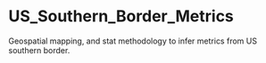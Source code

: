# US_Southern_Border_Metrics
Geospatial mapping, and stat methodology to infer metrics from US southern border.
